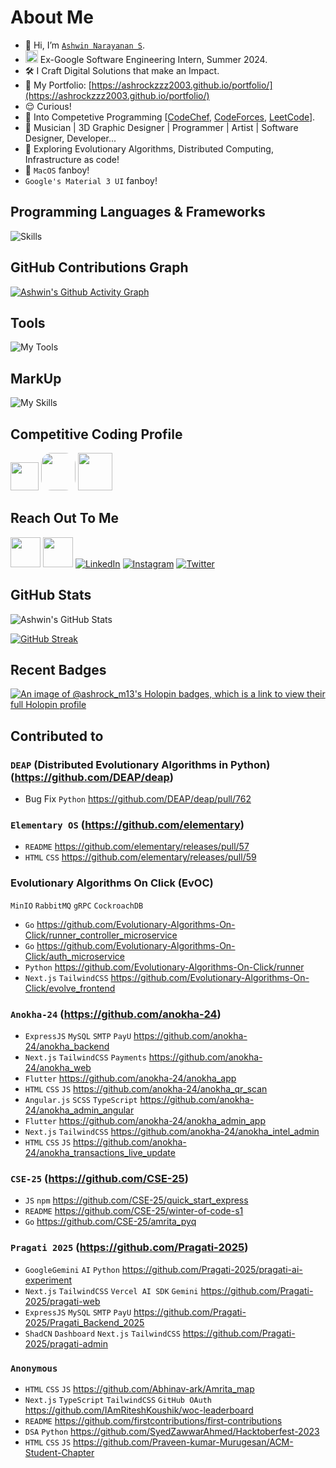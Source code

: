 # About Me

- 👋 Hi, I’m [`Ashwin Narayanan S`](https://ashrockzzz2003.github.io/portfolio/).
- <img src="https://avatars.githubusercontent.com/u/1342004?s=48&v=4" height="20" width="20" /> Ex-Google Software Engineering Intern, Summer 2024.
- 🛠 I Craft Digital Solutions that make an Impact.
- 👀 My Portfolio: [https://ashrockzzz2003.github.io/portfolio/](https://ashrockzzz2003.github.io/portfolio/)
- 😌 Curious!
- 👀 Into Competetive Programming [[CodeChef](https://www.codechef.com/users/ashrock_m13), [CodeForces](https://codeforces.com/profile/ashrock_m13), [LeetCode](https://leetcode.com/ashrockzzz2003/)].
- 🎼 Musician | 3D Graphic Designer | Programmer | Artist | Software Designer, Developer...
- 🧠 Exploring Evolutionary Algorithms, Distributed Computing, Infrastructure as code!
- 🍎 `MacOS` fanboy!
- `Google's Material 3 UI` fanboy!


## Programming Languages & Frameworks

![Skills](https://skillicons.dev/icons?i=c,cpp,py,java,js,html,css,react,next,mysql,postgres,flutter,flask,sqlite,dart,tailwind,express,nodejs,nginx,materialui,regex,bash,solidity,haskell,django,vuejs,scala,go,kotlin,scss,angular,tensorflow,pytorch,ts)


## GitHub Contributions Graph

[![Ashwin's Github Activity Graph](https://github-readme-activity-graph.vercel.app/graph?username=Ashrockzzz2003&theme=github-dark)](https://github.com/Ashrockzzz2003)

## Tools

![My Tools](https://skillicons.dev/icons?i=git,github,gitlab,androidstudio,linux,arduino,autocad,blender,bootstrap,codepen,firebase,ps,visualstudio,vscode,remix,wordpress,figma,eclipse,replit,postman,vim,aws,azure,raspberrypi,anaconda,windows,apple,gmail,linkedin,npm,redis,stackoverflow,sklearn,githubactions,discord)

## MarkUp

![My Skills](https://skillicons.dev/icons?i=md,html)

## Competitive Coding Profile

<a href="https://www.hackerrank.com/Ashrock_m13"><img height="45" width="45" src="https://user-images.githubusercontent.com/17762967/42728663-26ebdb04-87dd-11e8-928f-fb01479a2ce1.png"></a>
<a href="https://www.codechef.com/users/ashrock_m13" style="border-radius: 30%; height: 60px; width: 55px;"><img src="https://i.pinimg.com/originals/c5/d9/fc/c5d9fc1e18bcf039f464c2ab6cfb3eb6.jpg" style="border-radius: 30%; height: 60px; width: 55px;"></a>
<a href="https://codeforces.com/profile/ashrock_m13"><img src="https://play-lh.googleusercontent.com/zaldniLc2XTBhNlCDR4hcD5bcRYHZ56_lO0yA2Qu-cADShy1_HDWrICSvv0EPTX79WY" style="height: 60px; width: 55px;"></a>

## Reach Out To Me

<a href="https://ashrockzzz2003.github.io/portfolio/"><img height="48" width="48" src="https://i.imgur.com/ZpyKD6W.png" ></a>
<a href="mailto:ashrockzzz2003@gmail.com"><img height="48" width="48" src="https://i.ibb.co/vD0fmh5/iconizer-icons8-gmail.png" ></a>
<a href="https://www.linkedin.com/in/ashwin2003/">![LinkedIn](https://skillicons.dev/icons?i=linkedin)</a>
<a href="https://www.instagram.com/ashrock_m13/">![Instagram](https://skillicons.dev/icons?i=instagram)</a>
<a href="https://twitter.com/Ashwin66950013">![Twitter](https://skillicons.dev/icons?i=twitter)</a>


## GitHub Stats

<!-- CUSTOM GITHUB README STATS HOSTED ON VERCEL -->
<!-- Domain: github-readme-stats-dga59piw8-ashrockzzz2003.vercel.app -->
![Ashwin's GitHub Stats](https://github-readme-stats-dga59piw8-ashrockzzz2003.vercel.app/api?username=Ashrockzzz2003&show_icons=true&theme=dark&hide_border=false)

<!-- CUSTOM GITHUB STREAK STATS HOSTED ON VERCEL -->
<!-- Domain: https://github-readme-streak-stats-two-blush.vercel.app -->
[![GitHub Streak](https://github-readme-streak-stats-two-blush.vercel.app?user=Ashrockzzz2003&theme=dark)](https://git.io/streak-stats)

## Recent Badges

[![An image of @ashrock_m13's Holopin badges, which is a link to view their full Holopin profile](https://holopin.me/ashrock_m13)](https://holopin.io/@ashrock_m13)

## Contributed to

### `DEAP` (Distributed Evolutionary Algorithms in Python) (https://github.com/DEAP/deap)

- Bug Fix `Python` https://github.com/DEAP/deap/pull/762

### `Elementary OS` (https://github.com/elementary)

- `README` https://github.com/elementary/releases/pull/57
- `HTML` `CSS` https://github.com/elementary/releases/pull/59

### Evolutionary Algorithms On Click (EvOC)

`MinIO` `RabbitMQ` `gRPC` `CockroachDB`

- `Go` https://github.com/Evolutionary-Algorithms-On-Click/runner_controller_microservice
- `Go` https://github.com/Evolutionary-Algorithms-On-Click/auth_microservice
- `Python` https://github.com/Evolutionary-Algorithms-On-Click/runner
- `Next.js` `TailwindCSS` https://github.com/Evolutionary-Algorithms-On-Click/evolve_frontend

### `Anokha-24` (https://github.com/anokha-24)

- `ExpressJS` `MySQL` `SMTP` `PayU` https://github.com/anokha-24/anokha_backend
- `Next.js` `TailwindCSS` `Payments` https://github.com/anokha-24/anokha_web
- `Flutter` https://github.com/anokha-24/anokha_app
- `HTML` `CSS` `JS` https://github.com/anokha-24/anokha_qr_scan
- `Angular.js` `SCSS` `TypeScript` https://github.com/anokha-24/anokha_admin_angular
- `Flutter` https://github.com/anokha-24/anokha_admin_app
- `Next.js` `TailwindCSS` https://github.com/anokha-24/anokha_intel_admin
- `HTML` `CSS` `JS` https://github.com/anokha-24/anokha_transactions_live_update

### `CSE-25` (https://github.com/CSE-25)

- `JS` `npm` https://github.com/CSE-25/quick_start_express
- `README` https://github.com/CSE-25/winter-of-code-s1
- `Go` https://github.com/CSE-25/amrita_pyq

### `Pragati 2025` (https://github.com/Pragati-2025)

- `GoogleGemini` `AI` `Python` https://github.com/Pragati-2025/pragati-ai-experiment
- `Next.js` `TailwindCSS` `Vercel AI SDK` `Gemini` https://github.com/Pragati-2025/pragati-web
- `ExpressJS` `MySQL` `SMTP` `PayU` https://github.com/Pragati-2025/Pragati_Backend_2025
- `ShadCN` `Dashboard` `Next.js` `TailwindCSS` https://github.com/Pragati-2025/pragati-admin

### `Anonymous`

- `HTML` `CSS` `JS` https://github.com/Abhinav-ark/Amrita_map
- `Next.js` `TypeScript` `TailwindCSS` `GitHub OAuth` https://github.com/IAmRiteshKoushik/woc-leaderboard
- `README` https://github.com/firstcontributions/first-contributions
- `DSA` `Python` https://github.com/SyedZawwarAhmed/Hacktoberfest-2023
- `HTML` `CSS` `JS` https://github.com/Praveen-kumar-Murugesan/ACM-Student-Chapter
